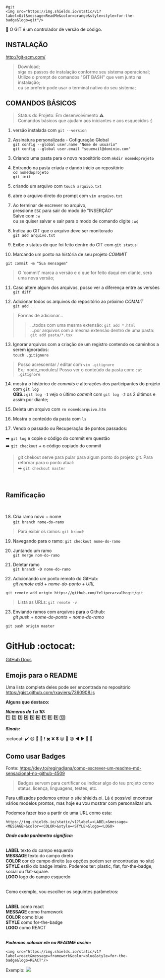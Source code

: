     #git 
    <img src="https://img.shields.io/static/v1?label=Git&message=ReadMe&color=orange&style=style=for-the-badge&logo=git"/>

:pushpin: O GIT é um controlador de versão de código.


## INSTALAÇÃO

http://git-scm.com/
> Download; <br>
> siga os passos de instalação conforme seu sistema operacional; <br>
> Utilize o prompt de comandos "GIT BASH" que vem junto na instalação; <br>
> ou se preferir pode usar o terminal nativo do seu sistema;

## COMANDOS BÁSICOS

> Status do Projeto: Em desenvolvimento :warning: <br>
Comandos básicos que ajudam aos iniciantes e aos esquecidos :)

1) versão instalada com `git --version`

2) Assinatura personalizada - Cofiguração Global <br>
`git config --global user.name "Nome de usuario"` <br>
`git config --global user.email "seuemail@dominio.com"`

3) Criando uma pasta para o novo repositório com `mkdir nomedoprojeto`

4) Entrando na pasta criada e dando início ao repositório <br>
`cd nomedoprojeto` <br>
`git init`

5) criando um arquivo com `touch arquivo.txt`

6) abre o arquivo direto do prompt com `vim arquivo.txt`

7) Ao terminar de escrever no arquivo, <br>
pressione `ESC` para sair do modo de "INSERÇÃO" <br>
Salve com `:w` <br>
ou se quiser salvar e sair para o modo de comando digite `:wq`

8) Indica ao GIT que o arquivo deve ser monitorado <br>
`git add arquivo.txt`

9) Exibe o status do que foi feito dentro do GIT com `git status`

10) Marcando um ponto na história de seu projeto *COMMIT* 
```
git commit -m "Sua mensagem"
```
> O 'commit' marca a versão e o que for feito daqui em diante, será uma nova versão;

11) Caso altere algum dos arquivos, posso ver a diferença entre as versões <br>
`git diff`

12) Adicionar todos os arquivos do repositório ao próximo *COMMIT* <br>
`git add .`
> Formas de adicionar... <br>
>> ...todos com uma mesma extensão: `git add *.html` <br>
>> ...por arquivos com a mesma extensão dentro de uma pasta: `git add pasta/*.tsx` <br>

13) Ignorar arquivos com a criação de um registro contendo os caminhos a serem ignorados:<br>
`touch .gitignore`
> Posso acrescentar / editar com `vim .gitignore` <br>
> Ex.: node_modules/
> Posso ver o conteúdo da pasta com: `cat .gitignore` <br>

14) mostra o histórico de *commits* e alterações dos participantes do projeto com `git log` <br>
**OBS.:** `git log -1` vejo o último *commit* com `git log -2` os 2 últimos e assim por diante; <br>

15) Deleta um arquivo com `rm nomedoarquivo.htm`

16) Mostra o conteúdo da pasta com `ls` 

17) Vendo o passado ou Recuperação de pontos passados: <br>

➡️ `git log` e copie o código do commit em questão <br>
➡️ `git checkout` + o código copiado do commit <br>
> git chekout serve para pular para algum ponto do projeto git.
> Para retornar para o ponto atual: <br>
➡️ `git checkout master`
<br>
<h2>Ramificação</h2>
<br>

18) Cria ramo novo + nome <br>
`git branch nome-do-ramo`
> Para exibir os ramos: `git branch`<br>

19) Navegando para o ramo: ` git checkout nome-do-ramo `

20) Juntando um ramo <br>
`git merge nom-do-ramo`

21) Deletar ramo <br>
`git branch -D nome-do-ramo`

22) Adicionando um ponto remoto do GitHub:
<br> *git* *remote* *add* + *nome-do-ponto* + *URL* <br>
```
git remote add origin https://github.com/felipecarvalhogit/git
```
> Lista as URLs: `git remote -v`

23) Enviando ramos com arquivos para o Github:<br>
*git* *push* + *nome-do-ponto* + *nome-do-ramo*
```
git push origin master
```

# GitHub :octocat:
[GitHub Docs](https://docs.github.com/pt/github/writing-on-github/basic-writing-and-formatting-syntax)

## Emojis para o README
Uma lista completa deles pode ser encontrada no repositório <br>
https://gist.github.com/rxaviers/7360908.js

**Alguns que destaco:** <br>

***Números de 1 a 10:***<br>
1️⃣ 2️⃣ 3️⃣ 4️⃣ 5️⃣ 6️⃣ 7️⃣ 8️⃣ 9️⃣ 🔟

***Sinais:***

:octocat: ✔️ 😄 🏁 🔴 ❗ ✖️ ❌ 💲 😑 💬 😞 ◀️ ▶️ 🔽 🔼 


## Como usar Badges
Fonte: https://dev.to/reginadiana/como-escrever-um-readme-md-sensacional-no-github-4509
> Badges servem para certificar ou indicar algo do teu projeto como status, licença, linguagens, testes, etc.<br>

Para utilizados podemos entrar o site shields.oi. Lá é possível encontrar vários modelos prontos, mas hoje eu vou mostrar com personalizar um.<br>

Podemos fazer isso a partir de uma URL como esta:<br>

```
https://img.shields.io/static/v1?label=<LABEL>&message=<MESSAGE>&color=<COLOR>&style=<STYLE>&logo=<LOGO>
```

***Onde cada parâmetro significa:*** <br><br>

**LABEL** texto do campo esquerdo <br>
**MESSAGE** texto do campo direto <br>
**COLOR** cor do campo direito (as opções podem ser encontradas no site) <br>
**STYLE** estilo do badge inteiro. Podemos ter: plastic, flat, for-the-badge, social ou flat-square. <br>
**LOGO** logo do campo esquerdo <br><br>

Como exemplo, vou escolher os seguintes parâmetros: <br><br>

**LABEL** como react <br>
**MESSAGE** como framework <br>
**COLOR** como blue <br>
**STYLE** como for-the-badge <br>
**LOGO** como REACT <br><br>

***Podemos colocar ele no README assim:***
```
<img src="https://img.shields.io/static/v1?label=react&message=framework&color=blue&style=for-the-badge&logo=REACT"/>
```
Exemplo: <img src="https://img.shields.io/static/v1?label=react&message=framework&color=blue&style=for-the-badge&logo=REACT"/><br>
  

    

